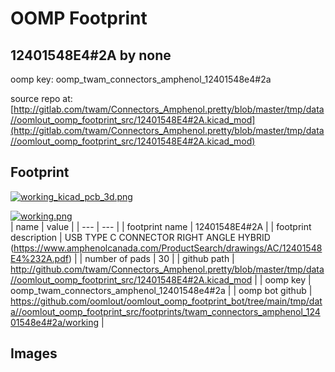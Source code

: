 # OOMP Footprint  
## 12401548E4#2A  by none  
  
oomp key: oomp_twam_connectors_amphenol_12401548e4#2a  
  
source repo at: [http://gitlab.com/twam/Connectors_Amphenol.pretty/blob/master/tmp/data//oomlout_oomp_footprint_src/12401548E4#2A.kicad_mod](http://gitlab.com/twam/Connectors_Amphenol.pretty/blob/master/tmp/data//oomlout_oomp_footprint_src/12401548E4#2A.kicad_mod)  
## Footprint  
  
[![working_kicad_pcb_3d.png](working_kicad_pcb_3d_600.png)](working_kicad_pcb_3d.png)  
  
[![working.png](working_600.png)](working.png)  
| name | value | 
| --- | --- | 
| footprint name | 12401548E4#2A | 
| footprint description | USB TYPE C CONNECTOR RIGHT ANGLE HYBRID (https://www.amphenolcanada.com/ProductSearch/drawings/AC/12401548E4%232A.pdf) | 
| number of pads | 30 | 
| github path | http://github.com/twam/Connectors_Amphenol.pretty/blob/master/tmp/data//oomlout_oomp_footprint_src/12401548E4#2A.kicad_mod | 
| oomp key | oomp_twam_connectors_amphenol_12401548e4#2a | 
| oomp bot github | https://github.com/oomlout/oomlout_oomp_footprint_bot/tree/main/tmp/data//oomlout_oomp_footprint_src/footprints/twam_connectors_amphenol_12401548e4#2a/working | 
## Images  
